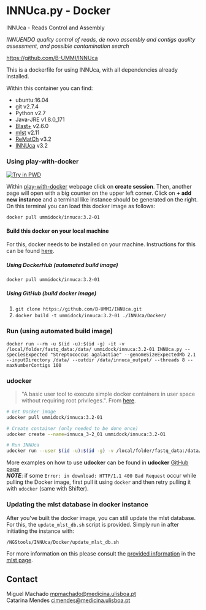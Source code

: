 INNUca.py - Docker
===============
INNUca - Reads Control and Assembly

*INNUENDO quality control of reads, de novo assembly and contigs quality assessment, and possible contamination search*

<https://github.com/B-UMMI/INNUca>


This is a dockerfile for using INNUca, with all dependencies already installed.

Within this container you can find:
- ubuntu:16.04
- git v2.7.4
- Python v2.7
- Java-JRE v1.8.0_171
- [Blast+](https://blast.ncbi.nlm.nih.gov/Blast.cgi) v2.6.0
- [mlst](https://github.com/tseemann/mlst) v2.11
- [ReMatCh](https://github.com/B-UMMI/ReMatCh) v3.2
- [INNUca](https://github.com/B-UMMI/INNUca) v3.2



### Using play-with-docker
[![Try in PWD](https://cdn.rawgit.com/play-with-docker/stacks/cff22438/assets/images/button.png)](http://labs.play-with-docker.com/)

Within [play-with-docker](http://labs.play-with-docker.com/) webpage click on **create session**. Then, another page
will open with a big counter on the upper left corner. Click on **+ add new instance** and a terminal like instance should be generated on the right. On
this terminal you can load this docker image as follows:

`docker pull ummidock/innuca:3.2-01`

#### Build this docker on your local machine

For this, docker needs to be installed on your machine. Instructions for this can be found [here](https://docs.docker.com/engine/installation/).

##### Using DockerHub (automated build image)

`docker pull ummidock/innuca:3.2-01`

##### Using GitHub (build docker image)

1) `git clone https://github.com/B-UMMI/INNUca.git`  
2) `docker build -t ummidock/innuca:3.2-01 ./INNUca/Docker/`

### Run (using automated build image)
    docker run --rm -u $(id -u):$(id -g) -it -v /local/folder/fastq_data:/data/ ummidock/innuca:3.2-01 INNUca.py --speciesExpected "Streptococcus agalactiae" --genomeSizeExpectedMb 2.1 --inputDirectory /data/ --outdir /data/innuca_output/ --threads 8 --maxNumberContigs 100

### udocker

> "A basic user tool to execute simple docker containers in user space without requiring root privileges.". From [here](https://github.com/indigo-dc/udocker).

```bash
# Get Docker image
udocker pull ummidock/innuca:3.2-01

# Create container (only needed to be done once)
udocker create --name=innuca_3-2_01 ummidock/innuca:3.2-01

# Run INNUca
udocker run --user $(id -u):$(id -g) -v /local/folder/fastq_data:/data/ innuca_3-2_01 INNUca.py --speciesExpected "Streptococcus agalactiae" --genomeSizeExpectedMb 2.1 --inputDirectory /data/ --outdir /data/innuca_output/ --threads 8 --maxNumberContigs 100
```
More examples on how to use **udocker** can be found in **udocker** [GitHub page](https://github.com/indigo-dc/udocker)  
*__NOTE__*: if some `Error: in download: HTTP/1.1 400 Bad Request` occur while pulling the Docker image, first pull it using `docker` and then retry pulling it with `udocker` (same with Shifter).

### Updating the mlst database in docker instance

After you've built the docker image, you can still update the mlst database. For this, the `update_mlst_db.sh` script is provided. Simply run in after initiating the instance with:

`/NGStools/INNUca/Docker/update_mlst_db.sh`

For more information on this please consult the [provided information](https://github.com/tseemann/mlst#updating-the-database) in the [mlst page](https://github.com/tseemann/mlst).

Contact
-------
Miguel Machado <mpmachado@medicina.ulisboa.pt>  
Catarina Mendes
<cimendes@medicina.ulisboa.pt>
